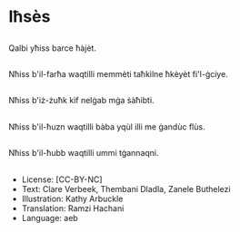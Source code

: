 # Iħsès

##
Qalbi yħiss barce ħàjèt.

##
Nħiss b'il-farħa waqtilli memmèti taħkìlne ħkèyèt fi'l-ġciye.

##
Nħiss b'iż-żuħk kìf nelġab mġa ṡàħibti.

##
Nħiss b'il-ħuzn waqtilli bàba yqùl illi me ġandùc flùs.

##
Nħiss b'il-ħubb waqtilli ummi tġannaqni.

##
* License: [CC-BY-NC]
* Text: Clare Verbeek, Thembani Dladla, Zanele Buthelezi
* Illustration: Kathy Arbuckle
* Translation: Ramzi Hachani
* Language: aeb
